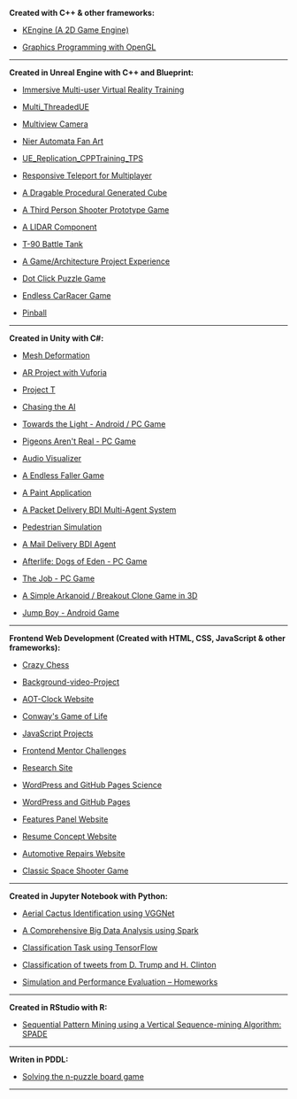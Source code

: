 **Created with C++ & other frameworks:**
- [KEngine (A 2D Game Engine)](https://github.com/Kooroshoo/KEngine)

- [Graphics Programming with OpenGL](https://github.com/Kooroshoo/Graphics-Programming)

--------------------------------------------------------------------------------------------------------------------

**Created in Unreal Engine with C++ and Blueprint:**
- [Immersive Multi-user Virtual Reality Training](https://github.com/Kooroshoo)

- [Multi_ThreadedUE](https://github.com/Kooroshoo/Multi_ThreadedUE)

- [Multiview Camera](https://github.com/Kooroshoo/MultiviewCamera)
 
- [Nier Automata Fan Art](https://github.com/Kooroshoo/Nier_Automata)

- [UE_Replication_CPPTraining_TPS](https://github.com/Kooroshoo/UE_Replication_CPPTraining_TPS)

- [Responsive Teleport for Multiplayer](https://github.com/Kooroshoo/ShooterGame)

- [A Dragable Procedural Generated Cube](https://github.com/Kooroshoo/ProceduralGeneration)

- [A Third Person Shooter Prototype Game](https://github.com/Kooroshoo/test_TPS)

- [A LIDAR Component](https://www.youtube.com/watch?v=WAyZ_BSkHIQ&ab_channel=Kooroshoo)

- [T-90 Battle Tank](https://github.com/Kooroshoo/T-90-Battle-Tank)

- [A Game/Architecture Project Experience](https://github.com/Kooroshoo/ArchitectureProject/)

- [Dot Click Puzzle Game](https://github.com/Kooroshoo/DotGame)

- [Endless CarRacer Game](https://github.com/Kooroshoo/EndlessRacer-4.24/)

- [Pinball](https://github.com/Kooroshoo/PinBall)

--------------------------------------------------------------------------------------------------------------------

**Created in Unity with C#:**
- [Mesh Deformation](https://www.youtube.com/watch?v=N8tmm4ZJLQU&ab_channel=Kooroshoo)

- [AR Project with Vuforia](https://github.com/Kooroshoo/AR_Project_Test)

- [Project T](https://www.youtube.com/watch?v=1Wiuf_pmBso&ab_channel=Kooroshoo)

- [Chasing the AI](https://github.com/Kooroshoo/Tech-Test)

- [Towards the Light - Android / PC Game](https://kooroshoo.itch.io/towards-the-light)

- [Pigeons Aren't Real - PC Game](https://kooroshoo.itch.io/pigeons-arent-real)

- [Audio Visualizer](https://github.com/Kooroshoo/AudioVisualizer)

- [A Endless Faller Game](https://github.com/Kooroshoo/Endless-Faller)

- [A Paint Application](https://github.com/Kooroshoo/Paint-Project-New)

- [A Packet Delivery BDI Multi-Agent System](https://github.com/Kooroshoo/A-Packet-Delivery-BDI-Multi-Agent-System)

- [Pedestrian Simulation](https://github.com/Kooroshoo/Pedestrian-Simulation-Final-)

- [A Mail Delivery BDI Agent](https://github.com/Kooroshoo/A-Mail-Delivery-BDI-Agent)

- [Afterlife: Dogs of Eden - PC Game](https://kooroshoo.itch.io/afterlife-dogs-of-eden/)

- [The Job - PC Game](https://github.com/Kooroshoo/The-Job/)

- [A Simple Arkanoid / Breakout Clone Game in 3D](https://github.com/Kooroshoo/BlockBreaker3D/)

- [Jump Boy - Android Game](https://cafebazaar.ir/app/com.Kooroshoo.JumpBoy?l=en/)

--------------------------------------------------------------------------------------------------------------------

**Frontend Web Development (Created with HTML, CSS, JavaScript & other frameworks):**
- [Crazy Chess](https://github.com/Kooroshoo/CrazyChess)

- [Background-video-Project](https://github.com/Kooroshoo/Background-video-Project)

- [AOT-Clock Website](https://github.com/Kooroshoo/AOT-Website)

- [Conway's Game of Life](https://github.com/Kooroshoo/Conway-s-Game-of-Life)

- [JavaScript Projects](https://github.com/Kooroshoo/JavaScript-Projects)

- [Frontend Mentor Challenges](https://github.com/Kooroshoo/Frontend-Mentor-Challenges)

- [Research Site](https://github.com/Kooroshoo/ResearchSite)

- [WordPress and GitHub Pages Science](https://github.com/Kooroshoo/WordPress-and-GitHub-Pages-Science)

- [WordPress and GitHub Pages](https://github.com/Kooroshoo/WordPress-and-GitHub-Pages)

- [Features Panel Website](https://github.com/Kooroshoo/Features-Panel-Website)

- [Resume Concept Website](https://github.com/Kooroshoo/Resume-Website)

- [Automotive Repairs Website](https://github.com/Kooroshoo/Automotive-Repairs-Website)

- [Classic Space Shooter Game](https://github.com/Kooroshoo/phaser3-typescript-classic-shooter-kourosh/)

--------------------------------------------------------------------------------------------------------------------

**Created in Jupyter Notebook with Python:**

- [Aerial Cactus Identification using VGGNet](https://github.com/Kooroshoo/Aerial-Cactus-Identification-using-VGGNet)

- [A Comprehensive Big Data Analysis using Spark](https://github.com/Kooroshoo/A-Comprehensive-Big-Data-Analysis-Using-Spark)

- [Classification Task using TensorFlow](https://github.com/Kooroshoo/Classification-Task-using-TensorFlow)

- [Classification of tweets from D. Trump and H. Clinton](https://github.com/Kooroshoo/Classification-of-tweets-from-D.-Trump-and-H.-Clinton)

- [Simulation and Performance Evaluation – Homeworks](https://github.com/Kooroshoo/Simulation-and-Performance-Evaluation-Homeworks)

--------------------------------------------------------------------------------------------------------------------

**Created in RStudio with R:**

- [Sequential Pattern Mining using a Vertical Sequence-mining Algorithm: SPADE](https://github.com/Kooroshoo/Sequential-Pattern-Mining)

--------------------------------------------------------------------------------------------------------------------

**Writen in PDDL:**
- [Solving the n-puzzle board game](https://github.com/Kooroshoo/Solving-the-n-puzzle-board-game)

--------------------------------------------------------------------------------------------------------------------

